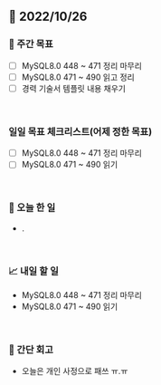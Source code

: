## 📅 2022/10/26


### 👏 주간 목표

- [ ] MySQL8.0 448 ~ 471 정리 마무리
- [ ] MySQL8.0 471 ~ 490 읽고 정리
- [ ] 경력 기술서 템플릿 내용 채우기

<br/>

### 일일 목표 체크리스트(어제 정한 목표)

- [ ] MySQL8.0 448 ~ 471 정리 마무리
- [ ] MySQL8.0 471 ~ 490 읽기

<br/>

### 💯 오늘 한 일

- .

<br/>

### 📈 내일 할 일

- MySQL8.0 448 ~ 471 정리 마무리
- MySQL8.0 471 ~ 490 읽기

<br/>

### 🤔 간단 회고

- 오늘은 개인 사정으로 패쓰 ㅠ.ㅠ
